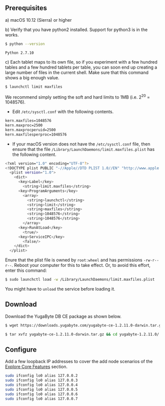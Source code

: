 ## Prerequisites

a) <i class="fab fa-apple" aria-hidden="true"></i> macOS 10.12 (Sierra) or higher

b) Verify that you have python2 installed. Support for python3 is in the works.

```sh
$ python --version
```

```
Python 2.7.10
```

c) Each tablet maps to its own file, so if you experiment with a few hundred tables
and a few hundred tablets per table, you can soon end up
creating a large number of files in the current shell.
Make sure that this command shows a big enough value.

```sh
$ launchctl limit maxfiles
```

We recommend simply setting the soft and hard limits to 1MB (i.e. 2<sup>20</sup> = 1048576).

- Edit `/etc/sysctl.conf` with the following contents.

```sh
kern.maxfiles=1048576                                                                                
kern.maxproc=2500                                                                                    
kern.maxprocperuid=2500                                                                              
kern.maxfilesperproc=1048576
```

- If your macOS version does not have the `/etc/sysctl.conf` file, then ensure that the file `/Library/LaunchDaemons/limit.maxfiles.plist` has the following content.

```sh
<?xml version="1.0" encoding="UTF-8"?>
<!DOCTYPE plist PUBLIC "-//Apple//DTD PLIST 1.0//EN" "http://www.apple.com/DTDs/PropertyList-1.0.dtd">
  <plist version="1.0">
    <dict>
      <key>Label</key>
        <string>limit.maxfiles</string>
      <key>ProgramArguments</key>
        <array>
          <string>launchctl</string>
          <string>limit</string>
          <string>maxfiles</string>
          <string>1048576</string>
          <string>1048576</string>
        </array>
      <key>RunAtLoad</key>
        <true/>
      <key>ServiceIPC</key>
        <false/>
    </dict>
  </plist>
```

Enure that the plist file is owned by `root:wheel` and has permissions `-rw-r--r--`. Reboot your computer for this to take effect. Or, to avoid this effort, enter this command:

```sh
$ sudo launchctl load -w /Library/LaunchDaemons/limit.maxfiles.plist
```
You might have to `unload` the service before loading it.

## Download

Download the YugaByte DB CE package as shown below.

```sh
$ wget https://downloads.yugabyte.com/yugabyte-ce-1.2.11.0-darwin.tar.gz
```

```sh
$ tar xvfz yugabyte-ce-1.2.11.0-darwin.tar.gz && cd yugabyte-1.2.11.0/
```

## Configure

Add a few loopback IP addresses to cover the add node scenarios of the [Explore Core Features](../../explore/) section.

```sh
sudo ifconfig lo0 alias 127.0.0.2
sudo ifconfig lo0 alias 127.0.0.3
sudo ifconfig lo0 alias 127.0.0.4
sudo ifconfig lo0 alias 127.0.0.5
sudo ifconfig lo0 alias 127.0.0.6
sudo ifconfig lo0 alias 127.0.0.7
```
